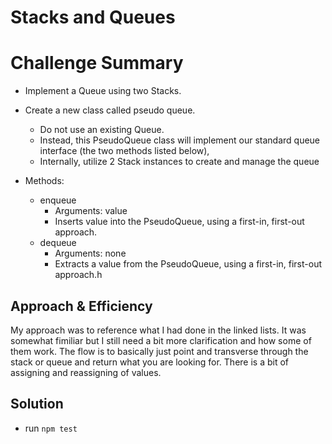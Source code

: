 # Stacks and Queues

# Challenge Summary
- Implement a Queue using two Stacks.

- Create a new class called pseudo queue.
  - Do not use an existing Queue.
  - Instead, this PseudoQueue class will implement our standard queue interface (the two methods listed below),
  - Internally, utilize 2 Stack instances to create and manage the queue
- Methods:
  - enqueue
    - Arguments: value
    - Inserts value into the PseudoQueue, using a first-in, first-out approach.
  - dequeue
    - Arguments: none
    - Extracts a value from the PseudoQueue, using a first-in, first-out approach.h

## Approach & Efficiency
My approach was to reference what I had done in the linked lists. It was somewhat fimiliar but I still need a bit more clarification and how some of them work. The flow is to basically just point and transverse through the stack or queue and return what you are looking for. There is a bit of assigning and reassigning of values.

## Solution
- run `npm test`
